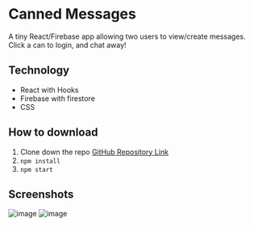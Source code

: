 # Canned Messages

A tiny React/Firebase app allowing two users to view/create messages. Click a can to login, and chat away!

## Technology

- React with Hooks
- Firebase with firestore
- CSS

## How to download

1. Clone down the repo [GitHub Repository Link](https://github.com/djavanm/Bookify)
2. `npm install`
3. `npm start`

## Screenshots
![image](https://user-images.githubusercontent.com/42783338/118228090-a185ff80-b457-11eb-9081-1f569421442c.png)
![image](https://user-images.githubusercontent.com/42783338/118228125-afd41b80-b457-11eb-991c-611fbf3cd771.png)


